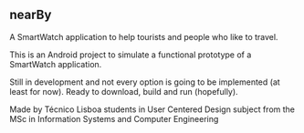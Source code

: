 ## nearBy
A SmartWatch application to help tourists and people who like to travel.

This is an Android project to simulate a functional prototype of a SmartWatch application.

Still in development and not every option is going to be implemented (at least for now).
Ready to download, build and run (hopefully).

Made by Técnico Lisboa students in User Centered Design subject
from the MSc in Information Systems and Computer Engineering
